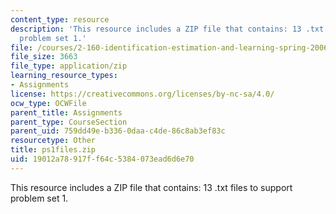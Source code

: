 ```yaml
---
content_type: resource
description: 'This resource includes a ZIP file that contains: 13 .txt files to support
  problem set 1.'
file: /courses/2-160-identification-estimation-and-learning-spring-2006/19012a78917ff64c5384073ead6d6e70_ps1files.zip
file_size: 3663
file_type: application/zip
learning_resource_types:
- Assignments
license: https://creativecommons.org/licenses/by-nc-sa/4.0/
ocw_type: OCWFile
parent_title: Assignments
parent_type: CourseSection
parent_uid: 759dd49e-b336-0daa-c4de-86c8ab3ef83c
resourcetype: Other
title: ps1files.zip
uid: 19012a78-917f-f64c-5384-073ead6d6e70
---
```

This resource includes a ZIP file that contains: 13 .txt files to support problem set 1.